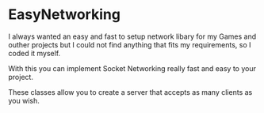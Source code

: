 # EasyNetworking
I always wanted an easy and fast to setup network libary for my Games and outher projects but I could not find anything that fits my requirements, so I coded it myself. 

With this you can implement Socket Networking really fast and easy to your project.

These classes allow you to create a server that accepts as many clients as you wish. 
